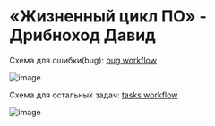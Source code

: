 # «Жизненный цикл ПО» - Дрибноход Давид

Схема для ошибки(bug): [bug workflow](./bug.xml)

![image](https://github.com/DrDavidN/09-ci-01-hw/assets/128225763/453b28f4-6fbc-4e73-b676-077011f19934)


Схема для остальных задач: [tasks workflow](./tasks.xml)

![image](https://github.com/DrDavidN/09-ci-01-hw/assets/128225763/063b5e99-6db9-46d5-9829-76ca7dc16f4f)
